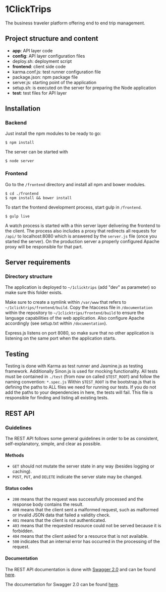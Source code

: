 1ClickTrips
===========

The business traveler platform offering end to end trip management.

## Project structure and content

<ul>
<li><b>app</b>: API layer code</li>
<li><b>config</b>: API layer configuration files</li>
<li>deploy.sh: deployment script</li>
<li><b>frontend</b>: client side code</li>
<li>karma.conf.js: test runner configuration file</li>
<li>package.json: npm package file</li>
<li>server.js: starting point of the application</li>
<li>setup.sh: is executed on the server for preparing the Node application</li>
<li><b>test</b>: test files for API layer</li>
</ul>

## Installation
### Backend
Just install the npm modules to be ready to go:
```
$ npm install
```

The server can be started with
```
$ node server 
```

### Frontend
Go to the `/frontend` directory and install all npm and bower modules.
```
$ cd ./frontend
$ npm install && bower install
```
To start the frontend development process, start gulp in `/frontend`.
```
$ gulp live
```
A watch process is started with a thin server layer delivering the frontend to the client. The process also includes a proxy that redirects all requests for `/api/` to localhost:8080 which is answered by the `server.js` file (once you started the server). On the production server a properly configured Apache proxy will be responsible for that part.


## Server requirements

### Directory structure
The application is deployed to `~/1clicktrips` (add "dev" as parameter) so make sure this folder exists. 

Make sure to create a symlink within `/var/www` that refers to `~/1clicktrips/frontend/build`.
Copy the htaccess file in `/documentation` within the repository to `~/1clicktrips/frontend/build` to ensure the language capabilities of the web application. 
Also configure Apache accordingly (see setup.txt within `/documentation`).

Express.js listens on port 8080, so make sure that no other application is listening on the same port when the application starts. 

## Testing
Testing is done with Karma as test runner and Jasmine.js as testing framework. Additionally Sinon.js is used for mocking functionality.
All tests must be contained in `./test` (from now on called `$TEST_ROOT`) and follow the naming convention: `*.spec.js`
Within `$TEST_ROOT` is the bootstrap.js that is defining the paths to ALL files we need for running our tests. If you do not add the paths to your dependencies in here, the tests will fail. 
This file is responsible for finding and listing all existing tests. 

## REST API

### Guidelines
The REST API follows some general guidelines in order to be as consistent, self-explanatory, simple, and clear as possible.

#### Methods

- `GET` should not mutate the server state in any way (besides logging or caching).
- `POST`, `PUT`, and `DELETE` indicate the server state may be changed.

#### Status codes

- `200` means that the request was successfully processed and the response body contains the result.
- `400` means that the client sent a malformed request, such as malformed or invalid JSON data that failed a validity check.
- `401` means that the client is not authenticated.
- `403` means that the requested resource could not be served because it is forbidden.
- `404` means that the client asked for a resource that is not available.
- `500` indicates that an internal error has occurred in the processing of the request.

#### Documentation
The REST API documentation is done with [Swagger 2.0](http://swagger.io/) and can be found [here](http://swagger.homeunix.com/ui/).

The documentation for Swagger 2.0 can be found [here](https://github.com/swagger-api/swagger-spec/blob/master/versions/2.0.md).

